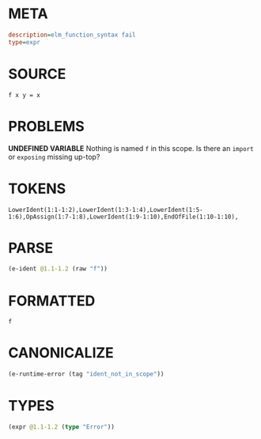 # META
~~~ini
description=elm_function_syntax fail
type=expr
~~~
# SOURCE
~~~roc
f x y = x
~~~
# PROBLEMS
**UNDEFINED VARIABLE**
Nothing is named `f` in this scope.
Is there an `import` or `exposing` missing up-top?

# TOKENS
~~~zig
LowerIdent(1:1-1:2),LowerIdent(1:3-1:4),LowerIdent(1:5-1:6),OpAssign(1:7-1:8),LowerIdent(1:9-1:10),EndOfFile(1:10-1:10),
~~~
# PARSE
~~~clojure
(e-ident @1.1-1.2 (raw "f"))
~~~
# FORMATTED
~~~roc
f
~~~
# CANONICALIZE
~~~clojure
(e-runtime-error (tag "ident_not_in_scope"))
~~~
# TYPES
~~~clojure
(expr @1.1-1.2 (type "Error"))
~~~
